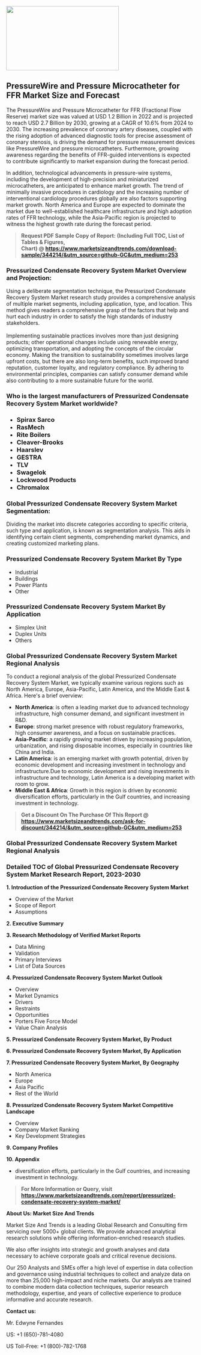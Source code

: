 <p><img class="alignnone size-medium wp-image-20088" src="https://ffe5etoiles.com/wp-content/uploads/2024/12/MST1-300x171.png" alt="" width="300" height="171" /></p><h2>PressureWire and Pressure Microcatheter for FFR Market Size and Forecast</h2><p>The PressureWire and Pressure Microcatheter for FFR (Fractional Flow Reserve) market size was valued at USD 1.2 Billion in 2022 and is projected to reach USD 2.7 Billion by 2030, growing at a CAGR of 10.6% from 2024 to 2030. The increasing prevalence of coronary artery diseases, coupled with the rising adoption of advanced diagnostic tools for precise assessment of coronary stenosis, is driving the demand for pressure measurement devices like PressureWire and pressure microcatheters. Furthermore, growing awareness regarding the benefits of FFR-guided interventions is expected to contribute significantly to market expansion during the forecast period.</p><p>In addition, technological advancements in pressure-wire systems, including the development of high-precision and miniaturized microcatheters, are anticipated to enhance market growth. The trend of minimally invasive procedures in cardiology and the increasing number of interventional cardiology procedures globally are also factors supporting market growth. North America and Europe are expected to dominate the market due to well-established healthcare infrastructure and high adoption rates of FFR technology, while the Asia-Pacific region is projected to witness the highest growth rate during the forecast period.</p></p><blockquote id="" class=""><strong>Request PDF Sample Copy of Report: (Including Full TOC, List of Tables &amp; Figures, Chart)&nbsp;@&nbsp;<strong><a href="https://www.marketsizeandtrends.com/download-sample/344214/&utm_source=github-GC&utm_medium=253" target="_blank">https://www.marketsizeandtrends.com/download-sample/344214/&utm_source=github-GC&utm_medium=253</a></strong></strong></blockquote><h3 id="" class="">Pressurized Condensate Recovery System Market&nbsp;Overview and Projection:</h3><p id="" class="">Using a deliberate segmentation technique, the Pressurized Condensate Recovery System Market research study provides a comprehensive analysis of multiple market segments, including application, type, and location. This method gives readers a comprehensive grasp of the factors that help and hurt each industry in order to satisfy the high standards of industry stakeholders. <br /> <br />Implementing sustainable practices involves more than just designing products; other operational changes include using renewable energy, optimizing transportation, and adopting the concepts of the circular economy. Making the transition to sustainability sometimes involves large upfront costs, but there are also long-term benefits, such improved brand reputation, customer loyalty, and regulatory compliance. By adhering to environmental principles, companies can satisfy consumer demand while also contributing to a more sustainable future for the world.</p><h3 id="" class="">Who is the largest manufacturers of&nbsp;Pressurized Condensate Recovery System Market worldwide?</h3><h3 class=""><p><ul><li>Spirax Sarco </li><li> RasMech </li><li> Rite Boilers </li><li> Cleaver-Brooks </li><li> Haarslev </li><li> GESTRA </li><li> TLV </li><li> Swagelok </li><li> Lockwood Products </li><li> Chromalox</li></ul></p></h3><h3 id="" class="">Global&nbsp;Pressurized Condensate Recovery System Market Segmentation:</h3><p id="" class="">Dividing the market into discrete categories according to specific criteria, such type and application, is known as segmentation analysis. This aids in identifying certain client segments, comprehending market dynamics, and creating customized marketing plans.</p><h3 id="" class="">Pressurized Condensate Recovery System Market&nbsp;By Type</h3><p><p><ul><li>Industrial</li><li> Buildings</li><li> Power Plants</li><li> Other</p></li></ul></p></p><h3 id="" class="">Pressurized Condensate Recovery System Market&nbsp;By Application</h3><p class=""><p><ul><li>Simplex Unit</li><li> Duplex Units</li><li> Others</li></ul></p></p><h3 id="" class="">Global Pressurized Condensate Recovery System Market Regional Analysis</h3><p id="" class="">To conduct a regional analysis of the global Pressurized Condensate Recovery System Market, we typically examine various regions such as North America, Europe, Asia-Pacific, Latin America, and the Middle East &amp; Africa. Here's a brief overview:</p><ul><li><strong>North America</strong>: is often a leading market due to advanced technology infrastructure, high consumer demand, and significant investment in R&amp;D.</li><li><strong>Europe</strong>: strong market presence with robust regulatory frameworks, high consumer awareness, and a focus on sustainable practices.</li><li><strong>Asia-Pacific</strong>: a rapidly growing market driven by increasing population, urbanization, and rising disposable incomes, especially in countries like China and India.</li><li><strong>Latin America</strong>: is an emerging market with growth potential, driven by economic development and increasing investment in technology and infrastructure.Due to economic development and rising investments in infrastructure and technology, Latin America is a developing market with room to grow.</li><li><strong>Middle East &amp; Africa</strong>: Growth in this region is driven by economic diversification efforts, particularly in the Gulf countries, and increasing investment in technology.</li></ul><blockquote id="" class=""><strong>Get a Discount On The Purchase Of This Report @ <strong><a href="https://www.marketsizeandtrends.com/ask-for-discount/344214/&utm_source=github-GC&utm_medium=253" target="_blank">https://www.marketsizeandtrends.com/ask-for-discount/344214/&utm_source=github-GC&utm_medium=253</a></strong></strong></blockquote><h3 id="" class="">Global Pressurized Condensate Recovery System Market Regional Analysis</h3><h3 id="" class="">Detailed TOC of Global Pressurized Condensate Recovery System Market Research Report, 2023-2030</h3><p id="" class=""><strong>1. Introduction of the Pressurized Condensate Recovery System Market</strong></p><ul><li>Overview of the Market</li><li>Scope of Report</li><li>Assumptions</li></ul><p id="" class=""><strong>2. Executive Summary</strong></p><p id="" class=""><strong>3. Research Methodology of Verified Market Reports</strong></p><ul><li>Data Mining</li><li>Validation</li><li>Primary Interviews</li><li>List of Data Sources</li></ul><p id="" class=""><strong>4. Pressurized Condensate Recovery System Market Outlook</strong></p><ul><li>Overview</li><li>Market Dynamics</li><li>Drivers</li><li>Restraints</li><li>Opportunities</li><li>Porters Five Force Model</li><li>Value Chain Analysis</li></ul><p id="" class=""><strong>5. Pressurized Condensate Recovery System Market, By Product</strong></p><p id="" class=""><strong>6. Pressurized Condensate Recovery System Market, By Application</strong></p><p id="" class=""><strong>7. Pressurized Condensate Recovery System Market, By Geography</strong></p><ul><li>North America</li><li>Europe</li><li>Asia Pacific</li><li>Rest of the World</li></ul><p id="" class=""><strong>8. Pressurized Condensate Recovery System Market Competitive Landscape</strong></p><ul><li>Overview</li><li>Company Market Ranking</li><li>Key Development Strategies</li></ul><p id="" class=""><strong>9. Company Profiles</strong></p><p id="" class=""><strong>10. Appendix</strong></p><ul><li>diversification efforts, particularly in the Gulf countries, and increasing investment in technology.</li></ul><blockquote id="" class=""><strong>For More Information or Query, visit <strong><strong><a href="https://www.marketsizeandtrends.com/report/pressurized-condensate-recovery-system-market/" target="_blank">https://www.marketsizeandtrends.com/report/pressurized-condensate-recovery-system-market/</a></strong></strong></strong></blockquote><p id="" class=""><strong>About Us: Market Size And Trends</strong></p><p id="" class="">Market Size And Trends is a leading Global Research and Consulting firm servicing over 5000+ global clients. We provide advanced analytical research solutions while offering information-enriched research studies.</p><p id="" class="">We also offer insights into strategic and growth analyses and data necessary to achieve corporate goals and critical revenue decisions.</p><p id="" class="">Our 250 Analysts and SMEs offer a high level of expertise in data collection and governance using industrial techniques to collect and analyze data on more than 25,000 high-impact and niche markets. Our analysts are trained to combine modern data collection techniques, superior research methodology, expertise, and years of collective experience to produce informative and accurate research.</p><p id="" class=""><strong>Contact us:</strong></p><p id="" class="">Mr. Edwyne Fernandes</p><p id="" class="">US: +1 (650)-781-4080</p><p id="" class="">US Toll-Free: +1 (800)-782-1768</p>
